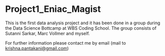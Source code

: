 # Project1_Eniac_Magist
This is the first data analysis project and it has been done in a group during the Data Science Bottcamp at WBS Coding School.
The group consists of Sutanni Sarkar, Marc Vollmer and myself.

For further information please contact me by email (mail to krishna.pantakani@gmail.com)
